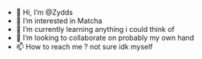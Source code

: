 - 👋 Hi, I’m @Zydds
- 👀 I’m interested in Matcha
- 🌱 I’m currently learning anything i could think of
- 💞️ I’m looking to collaborate on probably my own hand
- 📫 How to reach me ? not sure idk myself

<!---
Zydds/Zydds is a ✨ special ✨ repository because its `README.md` (this file) appears on your GitHub profile.
You can click the Preview link to take a look at your changes.
--->
